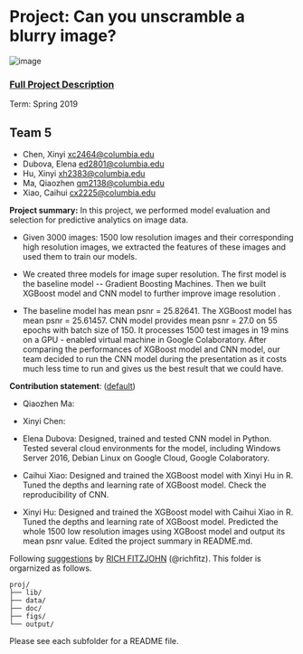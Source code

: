 # Project: Can you unscramble a blurry image? 
![image](figs/example.png)

### [Full Project Description](doc/project3_desc.md)

Term: Spring 2019

## Team 5

- Chen, Xinyi xc2464@columbia.edu
- Dubova, Elena ed2801@columbia.edu
- Hu, Xinyi xh2383@columbia.edu
- Ma, Qiaozhen qm2138@columbia.edu
- Xiao, Caihui cx2225@columbia.edu

**Project summary:** In this project, we performed model evaluation and selection for predictive analytics on image data. 

+ Given 3000 images: 1500 low resolution images and their corresponding high resolution images, we extracted the features of these images and used them to train our models. 

+ We created three models for image super resolution. The first model is the baseline model -- Gradient Boosting Machines. Then we built XGBoost model and CNN model to further improve image resolution . 

+ The baseline model has mean psnr = 25.82641. The XGBoost model has mean psnr = 25.61457. CNN model provides mean psnr = 27.0 on 55 epochs with batch size of 150. It processes 1500 test images in 19 mins on a GPU - enabled virtual machine in Google Colaboratory. After comparing the performances of XGBoost model and CNN model, our team decided to run the CNN model during the presentation as it costs much less time to run and gives us the best result that we could have.
		
	
**Contribution statement**: ([default](doc/a_note_on_contributions.md)) 


+ Qiaozhen Ma:

+ Xinyi Chen:

+ Elena Dubova: Designed, trained and tested CNN model in Python. Tested several cloud environments for the model, including Windows Server 2016, Debian Linux on Google Cloud, Google Colaboratory.

+ Caihui Xiao: Designed and trained the XGBoost model with  Xinyi Hu in R. Tuned the depths and learning rate of XGBoost model.  Check the reproducibility of CNN.

+ Xinyi Hu: Designed and trained the XGBoost model with Caihui Xiao in R. Tuned the depths and learning rate of XGBoost model. Predicted the whole 1500 low resolution images using XGBoost model and output its mean psnr value. Edited the project summary in README.md.

Following [suggestions](http://nicercode.github.io/blog/2013-04-05-projects/) by [RICH FITZJOHN](http://nicercode.github.io/about/#Team) (@richfitz). This folder is orgarnized as follows.

```
proj/
├── lib/
├── data/
├── doc/
├── figs/
└── output/
```

Please see each subfolder for a README file.

